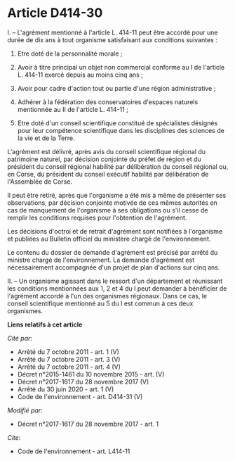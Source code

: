 # Article D414-30

I. – L'agrément mentionné à l'article L. 414-11 peut être accordé pour une durée de dix ans à tout organisme satisfaisant aux
conditions suivantes :

1. Etre doté de la personnalité morale ;

2. Avoir à titre principal un objet non commercial conforme au I de l'article L. 414-11 exercé depuis au moins cinq ans ;

3. Avoir pour cadre d'action tout ou partie d'une région administrative ;

4. Adhérer à la fédération des conservatoires d'espaces naturels mentionnée au II de l'article L. 414-11 ;

5. Etre doté d'un conseil scientifique constitué de spécialistes désignés pour leur compétence scientifique dans les
disciplines des sciences de la vie et de la Terre.

L'agrément est délivré, après avis du conseil scientifique régional du patrimoine naturel, par décision conjointe du préfet
de région et du président du conseil régional habilité par délibération du conseil régional ou, en Corse, du président du
conseil exécutif habilité par délibération de l'Assemblée de Corse.

Il peut être retiré, après que l'organisme a été mis à même de présenter ses observations, par décision conjointe motivée de
ces mêmes autorités en cas de manquement de l'organisme à ses obligations ou s'il cesse de remplir les conditions requises
pour l'obtention de l'agrément.

Les décisions d'octroi et de retrait d'agrément sont notifiées à l'organisme et publiées au Bulletin officiel du ministère
chargé de l'environnement.

Le contenu du dossier de demande d'agrément est précisé par arrêté du ministre chargé de l'environnement. La demande
d'agrément est nécessairement accompagnée d'un projet de plan d'actions sur cinq ans.

II. – Un organisme agissant dans le ressort d'un département et réunissant les conditions mentionnées aux 1, 2 et 4 du I peut
demander à bénéficier de l'agrément accordé à l'un des organismes régionaux. Dans ce cas, le conseil scientifique mentionné
au 5 du I est commun à ces deux organismes.

**Liens relatifs à cet article**

_Cité par_:

  - Arrêté du 7 octobre 2011 - art. 1 (V)
  - Arrêté du 7 octobre 2011 - art. 3 (V)
  - Arrêté du 7 octobre 2011 - art. 4 (V)
  - Décret n°2015-1461 du 10 novembre 2015 - art. (V)
  - Décret n°2017-1617 du 28 novembre 2017 (V)
  - Arrêté du 30 juin 2020 - art. 1 (V)
  - Code de l'environnement - art. D414-31 (V)

_Modifié par_:

  - Décret n°2017-1617 du 28 novembre 2017 - art. 1

_Cite_:

  - Code de l'environnement - art. L414-11
